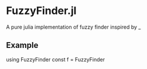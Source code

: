 # FuzzyFinder.jl
A pure julia implementation of fuzzy finder inspired by _

## Example
using FuzzyFinder
const f = FuzzyFinder

